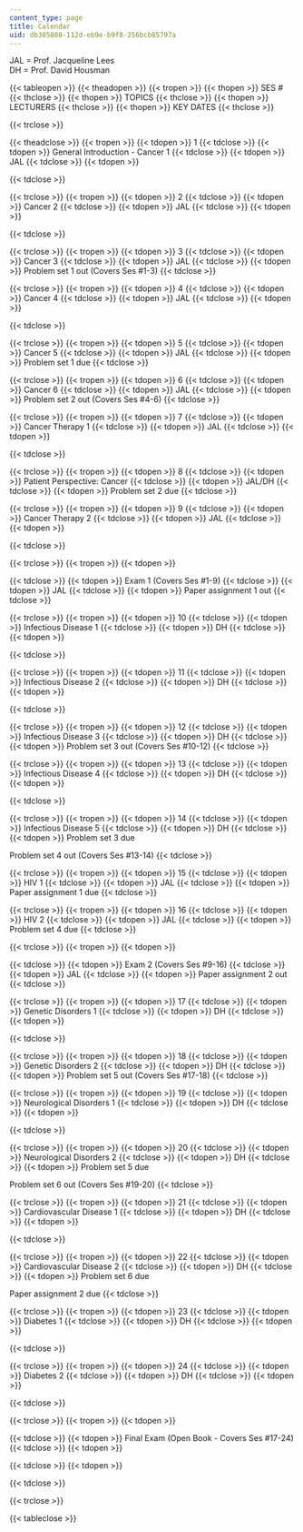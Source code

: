 ```yaml
---
content_type: page
title: Calendar
uid: db385808-112d-eb9e-b9f8-256bcb85797a
---
```


JAL = Prof. Jacqueline Lees  
DH = Prof. David Housman

{{< tableopen >}}
{{< theadopen >}}
{{< tropen >}}
{{< thopen >}}
SES #
{{< thclose >}}
{{< thopen >}}
TOPICS
{{< thclose >}}
{{< thopen >}}
LECTURERS
{{< thclose >}}
{{< thopen >}}
KEY DATES
{{< thclose >}}

{{< trclose >}}

{{< theadclose >}}
{{< tropen >}}
{{< tdopen >}}
1
{{< tdclose >}}
{{< tdopen >}}
General Introduction - Cancer 1
{{< tdclose >}}
{{< tdopen >}}
JAL
{{< tdclose >}}
{{< tdopen >}}

{{< tdclose >}}

{{< trclose >}}
{{< tropen >}}
{{< tdopen >}}
2
{{< tdclose >}}
{{< tdopen >}}
Cancer 2
{{< tdclose >}}
{{< tdopen >}}
JAL
{{< tdclose >}}
{{< tdopen >}}

{{< tdclose >}}

{{< trclose >}}
{{< tropen >}}
{{< tdopen >}}
3
{{< tdclose >}}
{{< tdopen >}}
Cancer 3
{{< tdclose >}}
{{< tdopen >}}
JAL
{{< tdclose >}}
{{< tdopen >}}
Problem set 1 out (Covers Ses #1-3)
{{< tdclose >}}

{{< trclose >}}
{{< tropen >}}
{{< tdopen >}}
4
{{< tdclose >}}
{{< tdopen >}}
Cancer 4
{{< tdclose >}}
{{< tdopen >}}
JAL
{{< tdclose >}}
{{< tdopen >}}

{{< tdclose >}}

{{< trclose >}}
{{< tropen >}}
{{< tdopen >}}
5
{{< tdclose >}}
{{< tdopen >}}
Cancer 5
{{< tdclose >}}
{{< tdopen >}}
JAL
{{< tdclose >}}
{{< tdopen >}}
Problem set 1 due
{{< tdclose >}}

{{< trclose >}}
{{< tropen >}}
{{< tdopen >}}
6
{{< tdclose >}}
{{< tdopen >}}
Cancer 6
{{< tdclose >}}
{{< tdopen >}}
JAL
{{< tdclose >}}
{{< tdopen >}}
Problem set 2 out (Covers Ses #4-6)
{{< tdclose >}}

{{< trclose >}}
{{< tropen >}}
{{< tdopen >}}
7
{{< tdclose >}}
{{< tdopen >}}
Cancer Therapy 1
{{< tdclose >}}
{{< tdopen >}}
JAL
{{< tdclose >}}
{{< tdopen >}}

{{< tdclose >}}

{{< trclose >}}
{{< tropen >}}
{{< tdopen >}}
8
{{< tdclose >}}
{{< tdopen >}}
Patient Perspective: Cancer
{{< tdclose >}}
{{< tdopen >}}
JAL/DH
{{< tdclose >}}
{{< tdopen >}}
Problem set 2 due
{{< tdclose >}}

{{< trclose >}}
{{< tropen >}}
{{< tdopen >}}
9
{{< tdclose >}}
{{< tdopen >}}
Cancer Therapy 2
{{< tdclose >}}
{{< tdopen >}}
JAL
{{< tdclose >}}
{{< tdopen >}}

{{< tdclose >}}

{{< trclose >}}
{{< tropen >}}
{{< tdopen >}}

{{< tdclose >}}
{{< tdopen >}}
Exam 1 (Covers Ses #1-9)
{{< tdclose >}}
{{< tdopen >}}
JAL
{{< tdclose >}}
{{< tdopen >}}
Paper assignment 1 out
{{< tdclose >}}

{{< trclose >}}
{{< tropen >}}
{{< tdopen >}}
10
{{< tdclose >}}
{{< tdopen >}}
Infectious Disease 1
{{< tdclose >}}
{{< tdopen >}}
DH
{{< tdclose >}}
{{< tdopen >}}

{{< tdclose >}}

{{< trclose >}}
{{< tropen >}}
{{< tdopen >}}
11
{{< tdclose >}}
{{< tdopen >}}
Infectious Disease 2
{{< tdclose >}}
{{< tdopen >}}
DH
{{< tdclose >}}
{{< tdopen >}}

{{< tdclose >}}

{{< trclose >}}
{{< tropen >}}
{{< tdopen >}}
12
{{< tdclose >}}
{{< tdopen >}}
Infectious Disease 3
{{< tdclose >}}
{{< tdopen >}}
DH
{{< tdclose >}}
{{< tdopen >}}
Problem set 3 out (Covers Ses #10-12)
{{< tdclose >}}

{{< trclose >}}
{{< tropen >}}
{{< tdopen >}}
13
{{< tdclose >}}
{{< tdopen >}}
Infectious Disease 4
{{< tdclose >}}
{{< tdopen >}}
DH
{{< tdclose >}}
{{< tdopen >}}

{{< tdclose >}}

{{< trclose >}}
{{< tropen >}}
{{< tdopen >}}
14
{{< tdclose >}}
{{< tdopen >}}
Infectious Disease 5
{{< tdclose >}}
{{< tdopen >}}
DH
{{< tdclose >}}
{{< tdopen >}}
Problem set 3 due  
  
Problem set 4 out (Covers Ses #13-14)
{{< tdclose >}}

{{< trclose >}}
{{< tropen >}}
{{< tdopen >}}
15
{{< tdclose >}}
{{< tdopen >}}
HIV 1
{{< tdclose >}}
{{< tdopen >}}
JAL
{{< tdclose >}}
{{< tdopen >}}
Paper assignment 1 due
{{< tdclose >}}

{{< trclose >}}
{{< tropen >}}
{{< tdopen >}}
16
{{< tdclose >}}
{{< tdopen >}}
HIV 2
{{< tdclose >}}
{{< tdopen >}}
JAL
{{< tdclose >}}
{{< tdopen >}}
Problem set 4 due
{{< tdclose >}}

{{< trclose >}}
{{< tropen >}}
{{< tdopen >}}

{{< tdclose >}}
{{< tdopen >}}
Exam 2 (Covers Ses #9-16)
{{< tdclose >}}
{{< tdopen >}}
JAL
{{< tdclose >}}
{{< tdopen >}}
Paper assignment 2 out
{{< tdclose >}}

{{< trclose >}}
{{< tropen >}}
{{< tdopen >}}
17
{{< tdclose >}}
{{< tdopen >}}
Genetic Disorders 1
{{< tdclose >}}
{{< tdopen >}}
DH
{{< tdclose >}}
{{< tdopen >}}

{{< tdclose >}}

{{< trclose >}}
{{< tropen >}}
{{< tdopen >}}
18
{{< tdclose >}}
{{< tdopen >}}
Genetic Disorders 2
{{< tdclose >}}
{{< tdopen >}}
DH
{{< tdclose >}}
{{< tdopen >}}
Problem set 5 out (Covers Ses #17-18)
{{< tdclose >}}

{{< trclose >}}
{{< tropen >}}
{{< tdopen >}}
19
{{< tdclose >}}
{{< tdopen >}}
Neurological Disorders 1
{{< tdclose >}}
{{< tdopen >}}
DH
{{< tdclose >}}
{{< tdopen >}}

{{< tdclose >}}

{{< trclose >}}
{{< tropen >}}
{{< tdopen >}}
20
{{< tdclose >}}
{{< tdopen >}}
Neurological Disorders 2
{{< tdclose >}}
{{< tdopen >}}
DH
{{< tdclose >}}
{{< tdopen >}}
Problem set 5 due  
  
Problem set 6 out (Covers Ses #19-20)
{{< tdclose >}}

{{< trclose >}}
{{< tropen >}}
{{< tdopen >}}
21
{{< tdclose >}}
{{< tdopen >}}
Cardiovascular Disease 1
{{< tdclose >}}
{{< tdopen >}}
DH
{{< tdclose >}}
{{< tdopen >}}

{{< tdclose >}}

{{< trclose >}}
{{< tropen >}}
{{< tdopen >}}
22
{{< tdclose >}}
{{< tdopen >}}
Cardiovascular Disease 2
{{< tdclose >}}
{{< tdopen >}}
DH
{{< tdclose >}}
{{< tdopen >}}
Problem set 6 due  
  
Paper assignment 2 due
{{< tdclose >}}

{{< trclose >}}
{{< tropen >}}
{{< tdopen >}}
23
{{< tdclose >}}
{{< tdopen >}}
Diabetes 1
{{< tdclose >}}
{{< tdopen >}}
DH
{{< tdclose >}}
{{< tdopen >}}

{{< tdclose >}}

{{< trclose >}}
{{< tropen >}}
{{< tdopen >}}
24
{{< tdclose >}}
{{< tdopen >}}
Diabetes 2
{{< tdclose >}}
{{< tdopen >}}
DH
{{< tdclose >}}
{{< tdopen >}}

{{< tdclose >}}

{{< trclose >}}
{{< tropen >}}
{{< tdopen >}}

{{< tdclose >}}
{{< tdopen >}}
Final Exam (Open Book - Covers Ses #17-24)
{{< tdclose >}}
{{< tdopen >}}

{{< tdclose >}}
{{< tdopen >}}

{{< tdclose >}}

{{< trclose >}}

{{< tableclose >}}